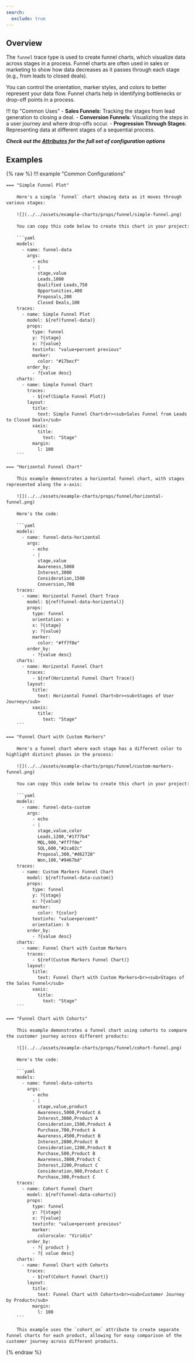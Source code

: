 ```yaml
---
search:
  exclude: true
---
```

<!--start-->
## Overview

The `funnel` trace type is used to create funnel charts, which visualize data across stages in a process. Funnel charts are often used in sales or marketing to show how data decreases as it passes through each stage (e.g., from leads to closed deals).

You can control the orientation, marker styles, and colors to better represent your data flow. Funnel charts help in identifying bottlenecks or drop-off points in a process.

!!! tip "Common Uses"
    - **Sales Funnels**: Tracking the stages from lead generation to closing a deal.
    - **Conversion Funnels**: Visualizing the steps in a user journey and where drop-offs occur.
    - **Progression Through Stages**: Representing data at different stages of a sequential process.

_**Check out the [Attributes](../configuration/Trace/Props/Funnel/#attributes) for the full set of configuration options**_

## Examples

{% raw %}
!!! example "Common Configurations"

    === "Simple Funnel Plot"

        Here's a simple `funnel` chart showing data as it moves through various stages:

        ![](../../assets/example-charts/props/funnel/simple-funnel.png)

        You can copy this code below to create this chart in your project:

        ```yaml
        models:
          - name: funnel-data
            args:
              - echo
              - |
                stage,value
                Leads,1000
                Qualified Leads,750
                Opportunities,400
                Proposals,200
                Closed Deals,100
        traces:
          - name: Simple Funnel Plot
            model: ${ref(funnel-data)}
            props:
              type: funnel
              y: ?{stage}
              x: ?{value}
              textinfo: "value+percent previous"
              marker:
                color: "#17becf"
            order_by: 
              - ?{value desc}
        charts:
          - name: Simple Funnel Chart
            traces:
              - ${ref(Simple Funnel Plot)}
            layout:
              title:
                text: Simple Funnel Chart<br><sub>Sales Funnel from Leads to Closed Deals</sub>
              xaxis:
                title:
                  text: "Stage"
              margin: 
                l: 100
        ```

    === "Horizontal Funnel Chart"

        This example demonstrates a horizontal funnel chart, with stages represented along the x-axis:

        ![](../../assets/example-charts/props/funnel/horizontal-funnel.png)

        Here's the code:

        ```yaml
        models:
          - name: funnel-data-horizontal
            args:
              - echo
              - |
                stage,value
                Awareness,5000
                Interest,3000
                Consideration,1500
                Conversion,700
        traces:
          - name: Horizontal Funnel Chart Trace
            model: ${ref(funnel-data-horizontal)}
            props:
              type: funnel
              orientation: v
              x: ?{stage}
              y: ?{value}
              marker:
                color: "#ff7f0e"
            order_by: 
              - ?{value desc}
        charts:
          - name: Horizontal Funnel Chart
            traces:
              - ${ref(Horizontal Funnel Chart Trace)}
            layout:
              title:
                text: Horizontal Funnel Chart<br><sub>Stages of User Journey</sub>
              xaxis:
                title:
                  text: "Stage"
        ```

    === "Funnel Chart with Custom Markers"

        Here's a funnel chart where each stage has a different color to highlight distinct phases in the process:

        ![](../../assets/example-charts/props/funnel/custom-markers-funnel.png)

        You can copy this code below to create this chart in your project:

        ```yaml
        models:
          - name: funnel-data-custom
            args:
              - echo
              - |
                stage,value,color
                Leads,1200,"#1f77b4"
                MQL,900,"#ff7f0e"
                SQL,600,"#2ca02c"
                Proposal,300,"#d62728"
                Won,100,"#9467bd"
        traces:
          - name: Custom Markers Funnel Chart
            model: ${ref(funnel-data-custom)}
            props:
              type: funnel
              y: ?{stage}
              x: ?{value}
              marker:
                color: ?{color}
              textinfo: "value+percent"
              orientation: h
            order_by: 
              - ?{value desc}
        charts:
          - name: Funnel Chart with Custom Markers
            traces:
              - ${ref(Custom Markers Funnel Chart)}
            layout:
              title:
                text: Funnel Chart with Custom Markers<br><sub>Stages of the Sales Funnel</sub>
              xaxis:
                title:
                  text: "Stage"
        ```

    === "Funnel Chart with Cohorts"

        This example demonstrates a funnel chart using cohorts to compare the customer journey across different products:

        ![](../../assets/example-charts/props/funnel/cohort-funnel.png)

        Here's the code:

        ```yaml
        models:
          - name: funnel-data-cohorts
            args:
              - echo
              - |
                stage,value,product
                Awareness,5000,Product A
                Interest,3000,Product A
                Consideration,1500,Product A
                Purchase,700,Product A
                Awareness,4500,Product B
                Interest,2800,Product B
                Consideration,1200,Product B
                Purchase,500,Product B
                Awareness,3800,Product C
                Interest,2200,Product C
                Consideration,900,Product C
                Purchase,300,Product C
        traces:
          - name: Cohort Funnel Chart
            model: ${ref(funnel-data-cohorts)}
            props:
              type: funnel
              y: ?{stage}
              x: ?{value}
              textinfo: "value+percent previous"
              marker:
                colorscale: "Viridis"
            order_by: 
              - ?{ product }
              - ?{ value desc}
        charts:
          - name: Funnel Chart with Cohorts
            traces:
              - ${ref(Cohort Funnel Chart)}
            layout:
              title:
                text: Funnel Chart with Cohorts<br><sub>Customer Journey by Product</sub>
              margin: 
                l: 100
        ```

        This example uses the `cohort_on` attribute to create separate funnel charts for each product, allowing for easy comparison of the customer journey across different products.

{% endraw %}
<!--end-->